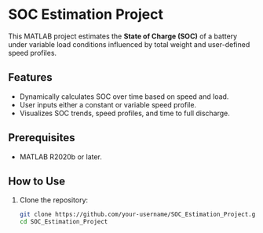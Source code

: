 # SOC Estimation Project

This MATLAB project estimates the **State of Charge (SOC)** of a battery under variable load conditions influenced by total weight and user-defined speed profiles.

## Features
- Dynamically calculates SOC over time based on speed and load.
- User inputs either a constant or variable speed profile.
- Visualizes SOC trends, speed profiles, and time to full discharge.

## Prerequisites
- MATLAB R2020b or later.

## How to Use
1. Clone the repository:
   ```bash
   git clone https://github.com/your-username/SOC_Estimation_Project.git
   cd SOC_Estimation_Project
